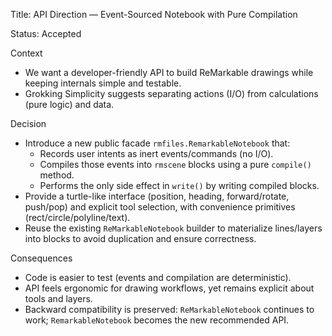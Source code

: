 Title: API Direction — Event-Sourced Notebook with Pure Compilation

Status: Accepted

Context
- We want a developer-friendly API to build ReMarkable drawings while keeping internals simple and testable.
- Grokking Simplicity suggests separating actions (I/O) from calculations (pure logic) and data.

Decision
- Introduce a new public facade `rmfiles.RemarkableNotebook` that:
  - Records user intents as inert events/commands (no I/O).
  - Compiles those events into `rmscene` blocks using a pure `compile()` method.
  - Performs the only side effect in `write()` by writing compiled blocks.
- Provide a turtle-like interface (position, heading, forward/rotate, push/pop) and explicit tool selection, with convenience primitives (rect/circle/polyline/text).
- Reuse the existing `ReMarkableNotebook` builder to materialize lines/layers into blocks to avoid duplication and ensure correctness.

Consequences
- Code is easier to test (events and compilation are deterministic).
- API feels ergonomic for drawing workflows, yet remains explicit about tools and layers.
- Backward compatibility is preserved: `ReMarkableNotebook` continues to work; `RemarkableNotebook` becomes the new recommended API.

